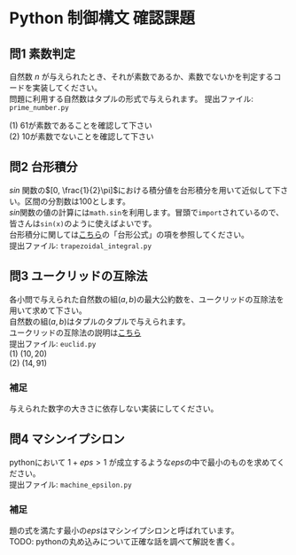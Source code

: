 # Python 制御構文 確認課題

## 問1 素数判定
自然数 $n$ が与えられたとき、それが素数であるか、素数でないかを判定するコードを実装してください。  
問題に利用する自然数はタプルの形式で与えられます。
提出ファイル: `prime_number.py`  

(1) $61$が素数であることを確認して下さい  
(2) $10$が素数でないことを確認して下さい  

## 問2 台形積分
$sin$ 関数の$[0, \frac{1}{2}\pi]$における積分値を台形積分を用いて近似して下さい。区間の分割数は$100$とします。  
$sin$関数の値の計算には`math.sin`を利用します。冒頭で`import`されているので、皆さんは`sin(x)`のように使えばよいです。  
台形積分に関しては[こちら](https://manabitimes.jp/math/1088)の「台形公式」の項を参照してください。  
提出ファイル: `trapezoidal_integral.py`

## 問3 ユークリッドの互除法
各小問で与えられた自然数の組$(a, b)$の最大公約数を、ユークリッドの互除法を用いて求めて下さい。  
自然数の組$(a, b)$はタプルのタプルで与えられます。  
ユークリッドの互除法の説明は[こちら](https://manabitimes.jp/math/672)  
提出ファイル: `euclid.py`  
(1) $(10, 20)$    
(2) $(14, 91)$
### 補足
与えられた数字の大きさに依存しない実装にしてください。  

## 問4 マシンイプシロン
pythonにおいて $1 + eps > 1$ が成立するような$eps$の中で最小のものを求めてください。  
提出ファイル: `machine_epsilon.py`
### 補足
題の式を満たす最小の$eps$はマシンイプシロンと呼ばれています。  
TODO: pythonの丸め込みについて正確な話を調べて解説を書く。


